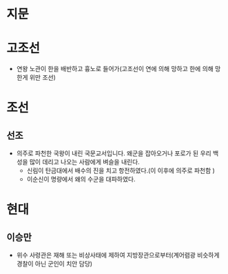 # 지문

# 고조선
* 연왕 노관이 한을 배반하고 흉노로 들어가(고조선이 연에 의해 망하고 한에 의해 망한게 위만 조선)

# 조선

## 선조
* 의주로 파천한 국왕이 내린 국문교서입니다. 왜군을 잡아오거나 포로가 된 우리 백성을 많이 데리고 나오는 사람에게 벼슬을 내린다.
	* 신림이 탄금대에서 배수의 진을 치고 항전하였다.(이 이후에 의주로 파천함 )
	* 이순신이 명량에서 왜의 수군을 대파하였다.

# 현대
## 이승만
* 위수 사령관은 재해 또는 비상사태에 제하여 지방장관으로부터(계어렴광 비슷하게 경찰이 아닌 군인이 치안 담당)